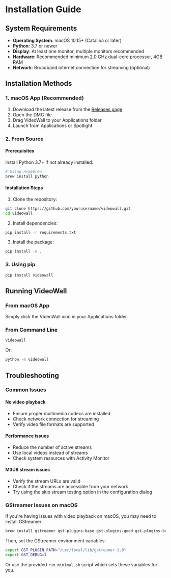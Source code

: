 # Installation Guide

## System Requirements

- **Operating System**: macOS 10.15+ (Catalina or later)
- **Python**: 3.7 or newer
- **Display**: At least one monitor, multiple monitors recommended
- **Hardware**: Recommended minimum 2.0 GHz dual-core processor, 4GB RAM
- **Network**: Broadband internet connection for streaming (optional)

## Installation Methods

### 1. macOS App (Recommended)

1. Download the latest release from the [Releases page](https://github.com/yourusername/videowall/releases)
2. Open the DMG file
3. Drag VideoWall to your Applications folder
4. Launch from Applications or Spotlight

### 2. From Source

#### Prerequisites

Install Python 3.7+ if not already installed:
```bash
# Using Homebrew
brew install python
```

#### Installation Steps

1. Clone the repository:
```bash
git clone https://github.com/yourusername/videowall.git
cd videowall
```

2. Install dependencies:
```bash
pip install -r requirements.txt
```

3. Install the package:
```bash
pip install -e .
```

### 3. Using pip

```bash
pip install videowall
```

## Running VideoWall

### From macOS App
Simply click the VideoWall icon in your Applications folder.

### From Command Line
```bash
videowall
```

Or:
```bash
python -m videowall
```

## Troubleshooting

### Common Issues

#### No video playback
- Ensure proper multimedia codecs are installed
- Check network connection for streaming
- Verify video file formats are supported

#### Performance issues
- Reduce the number of active streams
- Use local videos instead of streams
- Check system resources with Activity Monitor

#### M3U8 stream issues
- Verify the stream URLs are valid
- Check if the streams are accessible from your network
- Try using the skip stream testing option in the configuration dialog

### GStreamer Issues on macOS

If you're having issues with video playback on macOS, you may need to install GStreamer:

```bash
brew install gstreamer gst-plugins-base gst-plugins-good gst-plugins-bad gst-plugins-ugly
```

Then, set the GStreamer environment variables:

```bash
export GST_PLUGIN_PATH="/usr/local/lib/gstreamer-1.0"
export GST_DEBUG=1
```

Or use the provided `run_minimal.sh` script which sets these variables for you.